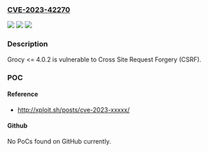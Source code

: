 ### [CVE-2023-42270](https://cve.mitre.org/cgi-bin/cvename.cgi?name=CVE-2023-42270)
![](https://img.shields.io/static/v1?label=Product&message=n%2Fa&color=blue)
![](https://img.shields.io/static/v1?label=Version&message=n%2Fa&color=blue)
![](https://img.shields.io/static/v1?label=Vulnerability&message=n%2Fa&color=brighgreen)

### Description

Grocy <= 4.0.2 is vulnerable to Cross Site Request Forgery (CSRF).

### POC

#### Reference
- http://xploit.sh/posts/cve-2023-xxxxx/

#### Github
No PoCs found on GitHub currently.

